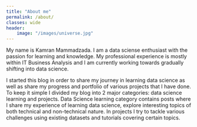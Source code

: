 ```yaml
---
title: "About me"
permalink: /about/
classes: wide
header:
    image: "/images/universe.jpg"
---
```


My name is Kamran Mammadzada. I am a data sciense enthusiast with the passion for learning and knowledge. My professional experience is mostly within IT Business Analysis and I am currently working towards gradually shifting into data science.

I started this blog in order to share my journey in learning data science as well as share my progress and portfolio of various projects that I have done. To keep it simple I divided my blog into 2 major categories: data science learning and projects. Data Science learning category contains posts where I share my experience of learning data science, explore interesting topics of both technical and non-technical nature. In projects I try to tackle various challenges using existing datasets and tutorials covering certain topics.